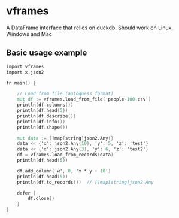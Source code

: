 # vframes

A DataFrame interface that relies on duckdb. Should work on Linux, Windows and Mac

## Basic usage example

```v
import vframes
import x.json2

fn main() {

    // Load from file (autoguess format)
    mut df := vframes.load_from_file('people-100.csv')
    println(df.columns())
    println(df.head(5))
    println(df.describe())
    println(df.info())
    println(df.shape())

    mut data := []map[string]json2.Any{}
    data << {'x': json2.Any(10), 'y': 5, 'z': 'test'}
    data << {'x': json2.Any(3), 'y': 6, 'z': 'test2'}
    df = vframes.load_from_records(data)
    println(df.head(5))

    df.add_column('w', 0, 'x * y + 10')
    println(df.head(5))
    println(df.to_records())  // []map[string]json2.Any

    defer {
        df.close()
    }
}
```
